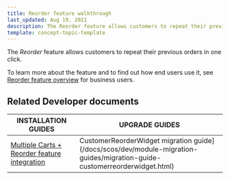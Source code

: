 ```yaml
---
title: Reorder feature walkthrough
last_updated: Aug 19, 2021
description: The Reorder feature allows customers to repeat their previous orders in one click
template: concept-topic-template
---
```


The _Reorder_ feature allows customers to repeat their previous orders in one click.


To learn more about the feature and to find out how end users use it, see [Reorder feature overview](/docs/scos/user/features/{{page.version}}/reorder-feature-overview.html) for business users.


## Related Developer documents

| INSTALLATION GUIDES | UPGRADE GUIDES|
|---------|---------|
| [Multiple Carts + Reorder feature integration](/docs/scos/dev/feature-integration-guides/{{page.version}}/multiple-carts-reorder-feature-integration.html) | CustomerReorderWidget migration guide](/docs/scos/dev/module-migration-guides/migration-guide-customerreorderwidget.html)  |
